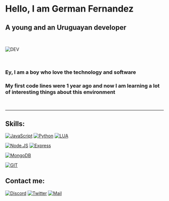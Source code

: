 # Hello, I am German Fernandez
## A young and an Uruguayan developer

<br>

![DEV](https://cdn.discordapp.com/attachments/842840007471005696/880939168811855922/giphy-downsized.gif)
<br>

<br>


### Ey, I am a boy who love the technology and software

### My first code lines were 1 year ago and now I am learning a lot of interesting things about this environment

<br>


---

## Skills:

[![JavaScript](https://img.shields.io/badge/JavaScript-F7DF1E?style=for-the-badge&logo=javascript&logoColor=white&labelColor=101010)]()
[![Python](https://img.shields.io/badge/Python-blue?style=for-the-badge&logo=python&logoColor=white&labelColor=101010)]()
[![LUA](https://img.shields.io/badge/LUA-232F3E?style=for-the-badge&logo=LUA&logoColor=white&labelColor=101010)]()

[![Node.JS](https://img.shields.io/badge/Node.JS-339933?style=for-the-badge&logo=node.js&logoColor=white&labelColor=101010)]()
[![Express](https://img.shields.io/badge/Express.JS-464343?style=for-the-badge&logo=express&logoColor=white&labelColor=101010)]()

[![MongoDB](https://img.shields.io/badge/MongoDB-47A248?style=for-the-badge&logo=mongodb&logoColor=white&labelColor=101010)]()


[![GIT](https://img.shields.io/badge/GIT-orange?style=for-the-badge&logo=GIT&logoColor=white&labelColor=101010)]()



## Contact me:

[![Discord](https://img.shields.io/badge/Discord-Germancito.3907-5865F2?style=for-the-badge&logo=discord&logoColor=white&labelColor=101010)]()
[![Twitter](https://img.shields.io/badge/Twitter-@_Germancito-1DA1F2?style=for-the-badge&logo=twitter&logoColor=white&labelColor=101010)](https://twitter.com/_Germancito)
[![Mail](https://img.shields.io/badge/Mail-germanfernandez0306@gmail.com-red?style=for-the-badge&logo=gmail&logoColor=white&labelColor=101010)](mailto:germanfernandez0306@gmail.com)
